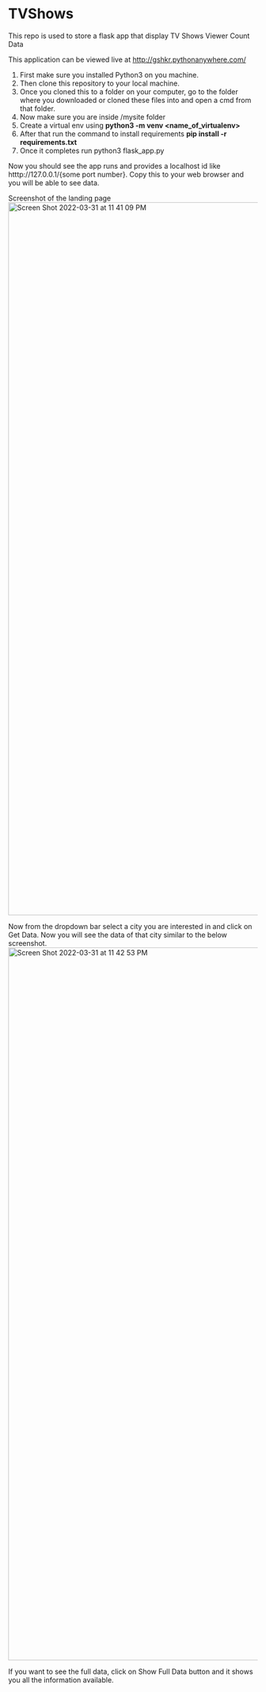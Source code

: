 # TVShows
This repo is used to store a flask app that display TV Shows Viewer Count Data 


This application can be viewed live at http://gshkr.pythonanywhere.com/

1) First make sure you installed Python3 on you machine.
2) Then clone this repository to your local machine.
3) Once you cloned this to a folder on your computer, go to the folder where you downloaded or cloned these files into and open a cmd from that folder.
4) Now make sure you are inside /mysite folder
5) Create a virtual env using **python3 -m venv <name_of_virtualenv>**
6) After that run the command to install requirements **pip install -r requirements.txt**
7) Once it completes run python3 flask_app.py

Now you should see the app runs and provides a localhost id like htttp://127.0.0.1/{some port number}. Copy this to your web browser and you will be able
to see data.

Screenshot of the landing page
<img width="1440" alt="Screen Shot 2022-03-31 at 11 41 09 PM" src="https://user-images.githubusercontent.com/21229628/161190981-5e236aac-f243-4e42-b803-5839d59ee5c1.png">


Now from the dropdown bar select a city you are interested in and click on Get Data. Now you will see the data of that city similar to the below screenshot.
<img width="1440" alt="Screen Shot 2022-03-31 at 11 42 53 PM" src="https://user-images.githubusercontent.com/21229628/161191057-d95db4de-182d-43b2-a158-f80dc2661fbb.png">

If you want to see the full data, click on Show Full Data button and it shows you all the information available.

